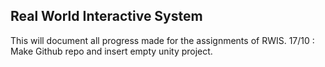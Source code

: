 ## Real World Interactive System

This will document all progress made for the assignments of RWIS.
17/10 : Make Github repo and insert empty unity project.
